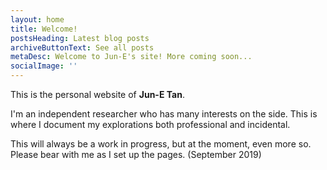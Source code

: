 ```yaml
---
layout: home
title: Welcome!
postsHeading: Latest blog posts
archiveButtonText: See all posts
metaDesc: Welcome to Jun-E's site! More coming soon...
socialImage: ''
---
```

This is the personal website of **Jun-E Tan**. 

I'm an independent researcher who has many interests on the side. This is where I document my explorations both professional and incidental. 

This will always be a work in progress, but at the moment, even more so. Please bear with me as I set up the pages. (September 2019)
